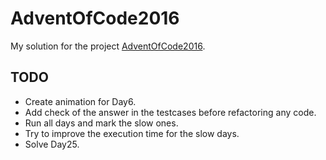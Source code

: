 # AdventOfCode2016
My solution for the project [AdventOfCode2016](http://adventofcode.com/).

## TODO
* Create animation for Day6.
* Add check of the answer in the testcases before refactoring any code.
* Run all days and mark the slow ones.
* Try to improve the execution time for the slow days.
* Solve Day25.
